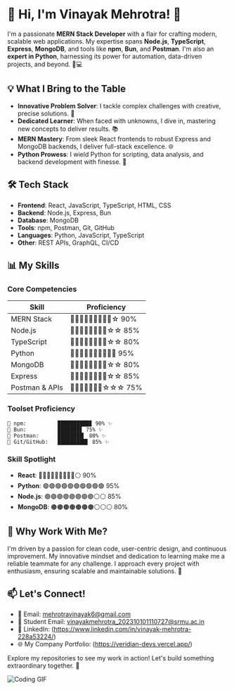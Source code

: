 # 👋 Hi, I'm **Vinayak Mehrotra**! 🚀

I'm a passionate **MERN Stack Developer** with a flair for crafting modern, scalable web applications. My expertise spans **Node.js**, **TypeScript**, **Express**, **MongoDB**, and tools like **npm**, **Bun**, and **Postman**. I'm also an **expert in Python**, harnessing its power for automation, data-driven projects, and beyond. 🐍💻

## 💡 What I Bring to the Table

- **Innovative Problem Solver**: I tackle complex challenges with creative, precise solutions. 🧠
- **Dedicated Learner**: When faced with unknowns, I dive in, mastering new concepts to deliver results. 📚
- **MERN Mastery**: From sleek React frontends to robust Express and MongoDB backends, I deliver full-stack excellence. 🌐
- **Python Prowess**: I wield Python for scripting, data analysis, and backend development with finesse. 🔧

## 🛠️ Tech Stack

- **Frontend**: React, JavaScript, TypeScript, HTML, CSS
- **Backend**: Node.js, Express, Bun
- **Database**: MongoDB
- **Tools**: npm, Postman, Git, GitHub
- **Languages**: Python, JavaScript, TypeScript
- **Other**: REST APIs, GraphQL, CI/CD

## 📊 My Skills

### Core Competencies
| Skill             | Proficiency                     |
|-------------------|---------------------------------|
| MERN Stack        | 🌟🌟🌟🌟🌟🌟🌟🌟🌟☆ 90% |
| Node.js           | 🌟🌟🌟🌟🌟🌟🌟🌟☆☆ 85%  |
| TypeScript        | 🌟🌟🌟🌟🌟🌟🌟🌟☆☆ 80%  |
| Python            | 🌟🌟🌟🌟🌟🌟🌟🌟🌟🌟 95% |
| MongoDB           | 🌟🌟🌟🌟🌟🌟🌟🌟☆☆ 80%  |
| Express           | 🌟🌟🌟🌟🌟🌟🌟🌟☆☆ 85%  |
| Postman & APIs    | 🌟🌟🌟🌟🌟🌟🌟☆☆☆ 75%  |

### Toolset Proficiency
```
🔧 npm:          ██████████▊ 90% ✨
🔧 Bun:          ███████▋ 75% ✨
🔧 Postman:      ████████▎ 80% ✨
🔧 Git/GitHub:   █████████▌ 85% ✨
```

### Skill Spotlight
- **React**: 🔵🔵🔵🔵🔵🔵🔵🔵🔵⚪ 90%  
- **Python**: 🟢🟢🟢🟢🟢🟢🟢🟢🟢🟢 95%  
- **Node.js**: 🟣🟣🟣🟣🟣🟣🟣🟣⚪⚪ 85%  
- **MongoDB**: 🟠🟠🟠🟠🟠🟠🟠⚪⚪⚪ 80%

## 🌟 Why Work With Me?

I'm driven by a passion for clean code, user-centric design, and continuous improvement. My innovative mindset and dedication to learning make me a reliable teammate for any challenge. I approach every project with enthusiasm, ensuring scalable and maintainable solutions. 💪

## 📫 Let's Connect!

- 📧 Email: mehrotravinayak6@gmail.com
- 📧 Student Email: vinayakmehrotra_202310101110727@srmu.ac.in
- 💼 LinkedIn: (https://www.linkedin.com/in/vinayak-mehrotra-228a53224/)
- 🌐 My Company Portfolio: (https://veridian-devs.vercel.app/)

Explore my repositories to see my work in action! Let's build something extraordinary together. 🚀

![Coding GIF](https://media.giphy.com/media/qgQUggAC3Pfv687qPC/giphy.gif)
